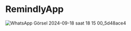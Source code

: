 # RemindlyApp 

![WhatsApp Görsel 2024-09-18 saat 18 15 00_5d48ace4](https://github.com/user-attachments/assets/5d914072-5748-4316-bcfe-345de6955556)

